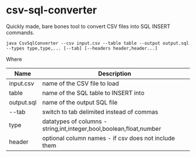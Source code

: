 # csv-sql-converter

Quickly made, bare bones tool to convert CSV files into SQL INSERT commands.

```
java CsvSqlConverter --csv input.csv --table table --output output.sql --types type,type,... [--tab] [--headers header,header...]
```

Where

| Name | Description |
| ---- | ---- |
| input.csv | name of the CSV file to load |
| table | name of the SQL table to INSERT into |
| output.sql | name of the output SQL file |
| --tab | switch to tab delimited instead of commas |
| type | datatypes of columns - string,int,integer,bool,boolean,float,number |
| header | optional column names - if csv does not include them |
